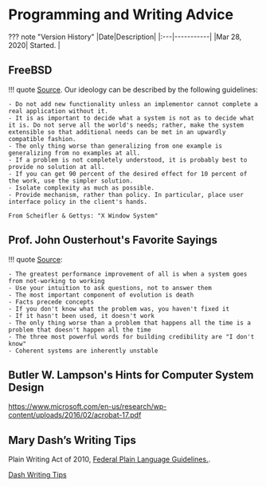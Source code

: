 # Programming and Writing Advice

??? note "Version History"
	|Date|Description|
	|:---|-----------|
	|Mar 28, 2020| Started. |

## FreeBSD

!!! quote
	[Source](https://www.freebsd.org/doc/en_US.ISO8859-1/books/developers-handbook/introduction-archguide.html).
	Our ideology can be described by the following guidelines:

	- Do not add new functionality unless an implementor cannot complete a real application without it.
	- It is as important to decide what a system is not as to decide what it is. Do not serve all the world's needs; rather, make the system extensible so that additional needs can be met in an upwardly compatible fashion.
	- The only thing worse than generalizing from one example is generalizing from no examples at all.
	- If a problem is not completely understood, it is probably best to provide no solution at all.
	- If you can get 90 percent of the desired effect for 10 percent of the work, use the simpler solution.
	- Isolate complexity as much as possible.
	- Provide mechanism, rather than policy. In particular, place user interface policy in the client's hands.

	From Scheifler & Gettys: "X Window System"

## Prof. John Ousterhout's Favorite Sayings

!!! quote
	[Source](http://web.stanford.edu/~ouster/cgi-bin/sayings.php):

	- The greatest performance improvement of all is when a system goes from not-working to working
	- Use your intuition to ask questions, not to answer them
	- The most important component of evolution is death
	- Facts precede concepts
	- If you don't know what the problem was, you haven't fixed it
	- If it hasn't been used, it doesn't work
	- The only thing worse than a problem that happens all the time is a problem that doesn't happen all the time
	- The three most powerful words for building credibility are "I don't know"
	- Coherent systems are inherently unstable

## Butler W. Lampson's Hints for Computer System Design

https://www.microsoft.com/en-us/research/wp-content/uploads/2016/02/acrobat-17.pdf

## Mary Dash’s Writing Tips

Plain Writing Act of 2010, [Federal Plain Language Guidelines.](https://plainlanguage.gov/media/FederalPLGuidelines.pdf).

[Dash Writing Tips](https://plainlanguage.gov/resources/articles/dash-writing-tips/)
